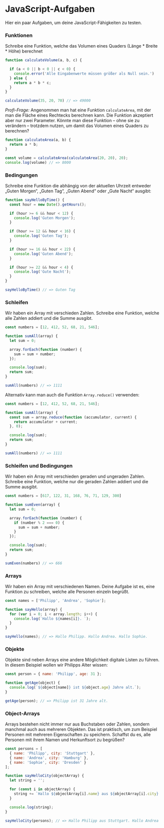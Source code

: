 # JavaScript-Aufgaben

Hier ein paar Aufgaben, um deine JavaScript-Fähigkeiten zu testen.

### Funktionen
Schreibe eine Funktion, welche das Volumen eines Quaders (Länge * Breite * Höhe) berechnet

```javascript
function calculateVolume(a, b, c) {

  if (a < 0 || b < 0 || c < 0) {
    console.error('Alle Eingabenwerte müssen größer als Null sein.')
  } else {
    return a * b * c;
  }
}

calculateVolume(35, 20, 70) // => 49000
```

*Profi-Frage:* Angenommen man hat eine Funktion `calculateArea`, mit der man die Fläche eines Rechtecks berechnen kann. Die Funktion akzeptiert aber nur zwei Parameter. Könnte man diese Funktion – ohne sie zu verändern – trotzdem nutzen, um damit das Volumen eines Quaders zu berechnen?

```javascript
function calculateArea(a, b) {
  return a * b;
}

const volume = calculateArea(calculateArea(20, 20), 20);
console.log(volume) // => 8000
```

### Bedingungen
Schreibe eine Funktion die abhängig von der aktuellen Uhrzeit entweder „Guten Morgen“, „Guten Tag“, „Guten Abend“ oder „Gute Nacht“ ausgibt:

```javascript
function sayHelloByTime() {
  const hour = new Date().getHours();

  if (hour >= 6 && hour < 12) {
    console.log('Guten Morgen');
  }

  if (hour >= 12 && hour < 16) {
    console.log('Guten Tag');
  }

  if (hour >= 16 && hour < 22) {
    console.log('Guten Abend');
  }

  if (hour >= 22 && hour < 4) {
    console.log('Gute Nacht');
  }
}

sayHelloByTime() // => Guten Tag
```

### Schleifen
Wir haben ein Array mit verschieden Zahlen. Schreibe eine Funktion, welche alle Zahlen addiert und die Summe ausgibt.

```javascript
const numbers = [12, 412, 52, 68, 21, 546];

function sumAll(array) {
  let sum = 0;

  array.forEach(function (number) {
    sum = sum + number;
  });

  console.log(sum);
  return sum;
}

sumAll(numbers) // => 1111
```

Alternativ kann man auch die Funktion `Array.reduce()` verwenden:

```javascript
const numbers = [12, 412, 52, 68, 21, 546];

function sumAll(array) {
  const sum = array.reduce(function (accumulator, current) {
    return accumulator + current;
  }, 0);

  console.log(sum);
  return sum;
}

sumAll(numbers) // => 1111
```

### Schleifen und Bedingungen
Wir haben ein Array mit verschieden geraden und ungeraden Zahlen. Schreibe eine Funktion, welche nur die geraden Zahlen addiert und die Summe ausgibt.

```javascript
const numbers = [617, 122, 31, 168, 76, 71, 129, 300]

function sumEven(array) {
  let sum = 0;

  array.forEach(function (number) {
    if (number % 2 === 0) {
      sum = sum + number;
    }
  });

  console.log(sum);
  return sum;
}

sumEven(numbers) // => 666
```

### Arrays
Wir haben ein Array mit verschiedenen Namen. Deine Aufgabe ist es, eine Funktion zu schreiben, welche alle Personen einzeln begrüßt.

```javascript
const names = ['Philipp', 'Andrea', 'Sophie'];

function sayHello(array) {
  for (var i = 0; i < array.length; i++) {
    console.log(`Hallo ${names[i]}. `);
  }
}

sayHello(names); // => Hallo Philipp. Hallo Andrea. Hallo Sophie.
```

### Objekte
Objekte sind neben Arrays eine andere Möglichkeit digitale Listen zu führen. In diesem Beispiel wollen wir Philipps Alter wissen:

```javascript
const person = { name: 'Philipp', age: 31 };

function getAge(object) {
  console.log(`${object[name]} ist ${object.age} Jahre alt.`);
}

getAge(person); // => Philipp ist 31 Jahre alt.
```

### Object-Arrays
Arrays bestehen nicht immer nur aus Buchstaben oder Zahlen, sondern manchmal auch aus mehreren Objekten. Das ist praktisch, um zum Beispiel Personen mit mehreren Eigenschaften zu speichern. Schaffst du es, alle Personen mit ihrem Namen und Herkunftsort zu begrüßen?

```javascript
const persons = [
  { name: 'Philipp', city: 'Stuttgart' },
  { name: 'Andrea', city: 'Hamburg' },
  { name: 'Sophie', city: 'Dresden' }
];

function sayHelloCity(objectArray) {
  let string = '';

  for (const i in objectArray) {
    string += `Hallo ${objectArray[i].name} aus ${objectArray[i].city}. `;
  }

  console.log(string);
}

sayHelloCity(persons); // => Hallo Philipp aus Stuttgart. Hallo Andrea aus Hamburg. Hallo Sophie aus Dresden.
```
